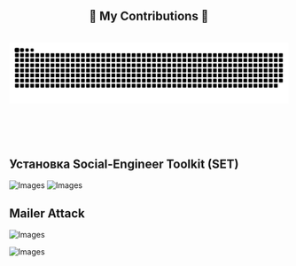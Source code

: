 <div align="center">
  <h2>🐍 My Contributions 🐍</h2>
  <br>
  <img alt="snake eating my contributions" src="https://raw.githubusercontent.com/salesp07/salesp07/output/github-contribution-grid-snake.svg" />
  
  <br/><br/><br/>
</div>

## Установка Social-Engineer Toolkit (SET)

![Images](/💀Task9/img/install-s.png)
![Images](/💀Task9/img/cred.png)


## Mailer Attack

![Images](/💀Task9/img/attack.png)

![Images](/💀Task9/img/set-mail.png)

